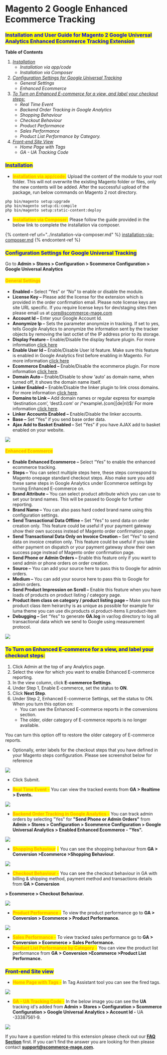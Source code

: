 # Magento 2 Google Enhanced Ecommerce Tracking

### <mark style="color:blue;">Installation and User Guide for Magento 2 Google Universal Analytics Enhanced Ecommerce Tracking Extension</mark>

**Table of Contents**

1. [_Installation_ ](magento-2-google-enhanced-ecommerce-tracking.md#\_bookmark0)
   * _Installation via app/code_&#x20;
   * _Installation via Composer_
2. [_Configuration Settings for Google Universal Tracking_ ](magento-2-google-enhanced-ecommerce-tracking.md#\_bookmark3)
   * _General Settings_&#x20;
   * _Enhanced Ecommerce_&#x20;
3. [_To Turn on Enhanced E-commerce for a view, and label your checkout steps:_ ](magento-2-google-enhanced-ecommerce-tracking.md#\_bookmark6)
   * _Real Time Event_&#x20;
   * _Backend Order Tracking in Google Analytics_&#x20;
   * _Shopping Behaviour_&#x20;
   * _Checkout Behaviour_&#x20;
   * _Product Performance_&#x20;
   * _Sales Performance_&#x20;
   * _Product List Performance by Category._&#x20;
4. [_Front-end Site View_ ](magento-2-google-enhanced-ecommerce-tracking.md#\_bookmark14)
   * _Home Page with Tags_&#x20;
   * _GA - UA Tracking Code_&#x20;

### <mark style="color:blue;">Installation</mark> <a href="#_bookmark0" id="_bookmark0"></a>

* <mark style="color:orange;">**Installation via app/code:**</mark> Upload the content of the module to your root folder. This will not overwrite the existing Magento folder or files, only the new contents will be added. After the successful upload of the package, run below commands on Magento 2 root directory.

```
php bin/magento setup:upgrade
php bin/magento setup:di:compile
php bin/magento setup:static-content:deploy
```

* <mark style="color:orange;">**Installation via Composer:**</mark> Please follow the guide provided in the below link to complete the installation via composer.

{% content-ref url="../installation-via-composer.md" %}
[installation-via-composer.md](../installation-via-composer.md)
{% endcontent-ref %}

### <mark style="color:blue;">Configuration Settings for Google Universal Tracking</mark> <a href="#_bookmark3" id="_bookmark3"></a>

Go to **Admin > Stores > Configuration > Scommerce Configuration > Google Universal Analytics**

#### <mark style="color:orange;">General Settings</mark> <a href="#_bookmark4" id="_bookmark4"></a>

* **Enabled –** Select “Yes” or “No” to enable or disable the module.
* **License Key –** Please add the license for the extension which is provided in the order confirmation email. Please note license keys are site URL specific. If you require license keys for dev/staging sites then please email us at [core@scommerce-mage.com](mailto:core@scommerce-mage.com)
* **Account Id –** Enter your Google Account Id.
* **Anonymize Ip –** Sets the parameter anonymize in tracking. If set to yes, tells Google Analytics to anonymize the information sent by the tracker objects by removing the last octlet of the IP address prior to its storage.
* **Display Feature –** Enable/Disable the display feature plugin. For more information [click here](https://developers.google.com/analytics/devguides/collection/analyticsjs/display-features)
* **Enable User Id –** Enable/Disable User Id feature. Make sure this feature is enabled in Google Analytics first before enabling in Magento. For more information [click here](https://developers.google.com/analytics/devguides/collection/analyticsjs/cookies-user-id)
* **Ecommerce Enabled –** Enable/Disable the ecommerce plugin. For more information [click here](https://developers.google.com/analytics/devguides/collection/analyticsjs/ecommerce).
* **Domain Auto –** Enable/Disable to show ‘auto’ as domain name, when turned off, it shows the domain name itself.
* **Linker Enabled –** Enable/Disable the linker plugin to link cross domains. For more information [click here](https://developers.google.com/analytics/devguides/collection/analyticsjs/cross-domain#autolink).
* **Domains to Link –** Add domain names or regular express for example ‘destination.com’, ‘dest3.com’ or /^example\\.(com]|de|nl)$/ For more information [click here](https://developers.google.com/analytics/devguides/collection/analyticsjs/cross-domain#autolink).
* **Linker Accounts Enabled –** Enable/Disable the linker accounts.
* **Base –** Set “Yes” if you send base order data.
* **Ajax Add to Basket Enabled –** Set “Yes” if you have AJAX add to basket enabled on your website.

![](../../.gitbook/assets/enhanced\_general.png)

#### <mark style="color:orange;">Enhanced Ecommerce</mark> <a href="#_bookmark5" id="_bookmark5"></a>

* **Enable Enhanced Ecommerce –** Select “Yes” to enable the enhanced ecommerce tracking.
* **Steps –** You can select multiple steps here, these steps correspond to Magento onepage standard checkout steps. Also make sure you add these same steps in Google Analytics under Ecommerce settings by turning Enhanced E-commerce on.
* **Brand Attribute –** You can select product attribute which you can use to set your brand names. This will be passed to Google for further reporting.
* **Brand Name –** You can also pass hard coded brand name using this configuration settings.
* **Send Transactional Data Offline –** Set “Yes” to send data on order creation only. This feature could be useful if your payment gateway show their own success instead of Magento order confirmation page.
* **Send Transactional Data Only on Invoice Creation –** Set “Yes” to send data on invoice creation only. This feature could be useful if you take either payment on dispatch or your payment gateway show their own success page instead of Magento order confirmation page.
* **Send Phone or Admin Orders –** Enable this feature only if you want to send admin or phone orders on order creation.
* **Source –** You can add your source here to pass this to Google for admin orders.
* **Medium –** You can add your source here to pass this to Google for admin orders.
* **Send Product Impression on Scroll –** Enable this feature when you have loads of products on product listing / category page.
* **Product item class on category / product listing page –** Make sure this product class item heirarchy is as unique as possible for example for luma theme you can use div.products ol.product-items li.product-item
* **Debugging –** Set “Yes” to generate **GA.log** in var/log directory to log all transactional data which we send to Google using measurement protocol.

![](../../.gitbook/assets/enhanced\_commerce.png)

### <mark style="color:blue;">To Turn on Enhanced E-commerce for a view, and label your checkout steps:</mark> <a href="#_bookmark6" id="_bookmark6"></a>

1. Click Admin at the top of any Analytics page.
2. Select the view for which you want to enable Enhanced E-commerce reporting.
3. In the view column, click **E-commerce Settings**.
4. Under Step 1, Enable E-commerce, set the status to **ON**.
5. Click **Next Step**.
6. Under Step 2, Enhanced E-commerce Settings, set the status to ON. When you turn this option on:
   * You can see the Enhanced E-commerce reports in the conversions section.
   * The older, older category of E-commerce reports is no longer available.

You can turn this option off to restore the older category of E-commerce reports.

* Optionally, enter labels for the checkout steps that you have defined in your Magento steps configuration. Please see screenshot below for reference

![](<../../.gitbook/assets/15 (11)>)

* Click Submit.



* <mark style="color:orange;">**Real Time Event -**</mark> You can view the tracked events from **GA > Realtime > Events.**

![](<../../.gitbook/assets/16 (12)>)

* <mark style="color:orange;">**Backend Order Tracking in Google Analytics -**</mark> You can track admin orders by selecting "Yes" for **"Send Phone or Admin Orders"** from **Admin > Stores > Configuration > Scommerce Configuration > Google Universal Analytics > Enabled Enhanced Ecommerce - "Yes".**

![](<../../.gitbook/assets/17 (19)>)

* <mark style="color:orange;">**Shopping Behaviour**</mark> <mark style="color:orange;"></mark><mark style="color:orange;">-</mark> You can see the shopping behaviour from **GA > Conversion >Ecommerce >Shopping Behaviour.**

![](<../../.gitbook/assets/18 (9)>)

* <mark style="color:orange;">**Checkout Behaviour -**</mark> You can see the checkout behaviour in GA with billing & shipping method, payment method and transactions details from **GA > Conversion**

**> Ecommerce > Checkout Behaviour.**

![](<../../.gitbook/assets/19 (6)>)

* <mark style="color:orange;">**Product Performance -**</mark> To view the product performance go to **GA > Conversion > Ecommerce > Product Performance.**

![](<../../.gitbook/assets/20 (12)>)

* <mark style="color:orange;">**Sales Performance -**</mark> To view tracked sales performance go to **GA > Conversion > Ecommerce > Sales Performance.**
* <mark style="color:orange;">**Product List Performance by Category -**</mark> You can view the product list performance from **GA > Conversion >Ecommerce >Product List Performance.**

### <mark style="color:blue;">Front-end Site view</mark> <a href="#_bookmark14" id="_bookmark14"></a>

* <mark style="color:orange;">**Home Page with Tags -**</mark> In Tag Assistant tool you can see the fired tags.

![](../../.gitbook/assets/enhanced\_front1.jpg)

* <mark style="color:orange;">**GA - UA Tracking Code -**</mark> In the below image you can see the **UA** tracking id's added from **Admin > Stores > Configuration > Scommerce Configuration > Google Universal Analytics > Account Id -** UA -33387561-9.

![](../../.gitbook/assets/enhanced\_front2.jpg)

If you have a question related to this extension please check out our [**FAQ Section**](magento-2-google-enhanced-ecommerce-tracking.md#installation-and-user-guide-for-magento-2-how-did-you-hear-about-us-extension) first. If you can't find the answer you are looking for then please contact [**support@scommerce-mage.com**](mailto:core@scommerce-mage.com)**.**
